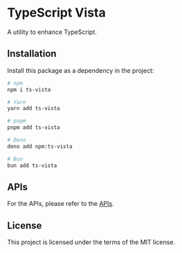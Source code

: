 # TypeScript Vista

A utility to enhance TypeScript.

## Installation

Install this package as a dependency in the project:

```sh
# npm
npm i ts-vista

# Yarn
yarn add ts-vista

# pnpm
pnpm add ts-vista

# Deno
deno add npm:ts-vista

# Bun
bun add ts-vista
```

## APIs

For the APIs, please refer to the [APIs](./apis/README.md).

## License

This project is licensed under the terms of the MIT license.
